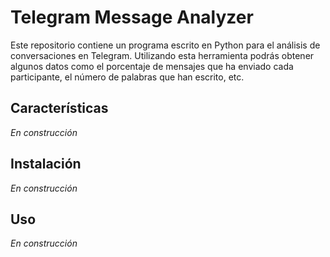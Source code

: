 # Telegram Message Analyzer

Este repositorio contiene un programa escrito en Python para el análisis de conversaciones en Telegram. Utilizando esta herramienta podrás obtener algunos datos como el porcentaje de mensajes que ha enviado cada participante, el número de palabras que han escrito, etc.

## Características
_En construcción_

## Instalación
_En construcción_

## Uso
_En construcción_
